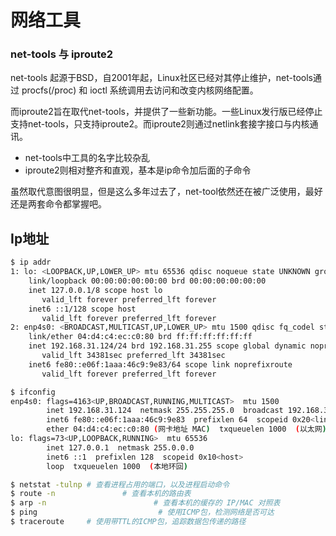 # 网络工具

### net-tools 与 iproute2

net-tools 起源于BSD，自2001年起，Linux社区已经对其停止维护，net-tools通过 procfs(/proc) 和 ioctl 系统调用去访问和改变内核网络配置。

而iproute2旨在取代net-tools，并提供了一些新功能。一些Linux发行版已经停止支持net-tools，只支持iproute2。而iproute2则通过netlink套接字接口与内核通讯。

- net-tools中工具的名字比较杂乱
- iproute2则相对整齐和直观，基本是ip命令加后面的子命令

虽然取代意图很明显，但是这么多年过去了，net-tool依然还在被广泛使用，最好还是两套命令都掌握吧。

## Ip地址

```bash
$ ip addr          
1: lo: <LOOPBACK,UP,LOWER_UP> mtu 65536 qdisc noqueue state UNKNOWN group default qlen 1000
    link/loopback 00:00:00:00:00:00 brd 00:00:00:00:00:00
    inet 127.0.0.1/8 scope host lo
       valid_lft forever preferred_lft forever
    inet6 ::1/128 scope host 
       valid_lft forever preferred_lft forever
2: enp4s0: <BROADCAST,MULTICAST,UP,LOWER_UP> mtu 1500 qdisc fq_codel state UP group default qlen 1000
    link/ether 04:d4:c4:ec:c0:80 brd ff:ff:ff:ff:ff:ff
    inet 192.168.31.124/24 brd 192.168.31.255 scope global dynamic noprefixroute enp4s0
       valid_lft 34381sec preferred_lft 34381sec
    inet6 fe80::e06f:1aaa:46c9:9e83/64 scope link noprefixroute 
       valid_lft forever preferred_lft forever
```

```bash
$ ifconfig 
enp4s0: flags=4163<UP,BROADCAST,RUNNING,MULTICAST>  mtu 1500
        inet 192.168.31.124  netmask 255.255.255.0  broadcast 192.168.31.255
        inet6 fe80::e06f:1aaa:46c9:9e83  prefixlen 64  scopeid 0x20<link>
        ether 04:d4:c4:ec:c0:80 (网卡地址 MAC)  txqueuelen 1000  (以太网)
lo: flags=73<UP,LOOPBACK,RUNNING>  mtu 65536
        inet 127.0.0.1  netmask 255.0.0.0
        inet6 ::1  prefixlen 128  scopeid 0x10<host>
        loop  txqueuelen 1000  (本地环回)
```

```bash
$ netstat -tulnp # 查看进程占用的端口，以及进程启动命令
$ route -n 				 # 查看本机的路由表
$ arp -n						# 查看本机的缓存的 IP/MAC 对照表
$ ping 							 # 使用ICMP包，检测网络是否可达
$ traceroute     # 使用带TTL的ICMP包，追踪数据包传递的路径
```